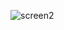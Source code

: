 ![screen2](https://user-images.githubusercontent.com/83461883/170833404-6167f2ee-ec59-414c-8f0e-556be30d4a6f.jpg)
